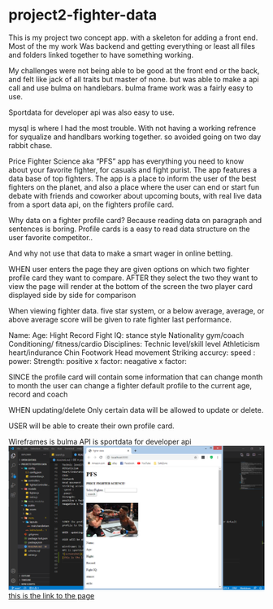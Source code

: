 # project2-fighter-data

This is my project two concept app.
 with a skeleton for adding a front end. Most of the my work 
Was backend and getting everything or least all files and folders linked together to have something working.

My challenges were not being able to be good at the front end or the back, and felt like jack of all traits but  master of none.  but was able to make a api call and use bulma on handlebars.
bulma frame work was a fairly easy to use.

Sportdata for developer api was also easy to use.

mysql is where I had the most trouble.
With not having a working refrence for syqualize and handlbars working together.
so avoided going on two day rabbit chase.

Price Fighter Science aka “PFS” app has everything you need to know about your favorite fighter, for casuals and fight purist. The app features a data base of top fighters. The app is a  place to inform the user of the best fighters on the planet, and also a place where the user can end or start  fun debate with friends and coworker about upcoming bouts, with real live  data from a sport data api, on the  fighters profile card.

 Why data on a fighter profile card? Because reading data on paragraph and sentences  is boring. Profile cards  is a easy to read data structure on the user favorite competitor..

 And why not use that data to make a smart wager in online betting.

 
WHEN user enters the page they are given options on which two fighter profile card they want to compare.
  AFTER they select the two they want to view  the page will render at the bottom of the screen  the  two player card displayed side by side for comparison

When viewing fighter data. five star system, or a below average, average, or above average  score will be given to rate fighter last performance.

Name:
Age:
Hight 
Record
Fight IQ: 
stance
style
Nationality
gym/coach
Conditioning/ fitness/cardio
Disciplines:
Technic level/skill level
Athleticism
heart/indurance 
Chin
Footwork
Head movement
Striking accurcy: 
 speed : 
 power: 
Strength: 
positive x factor:
neagative x factor:




SINCE the profile card will contain some information that can change month to month the user can change a fighter default profile to the current  age, record and coach

WHEN  updating/delete Only certain data will be allowed to update or delete. 

USER will be able to create their own profile card.

Wireframes is bulma
API is sportdata for developer api
![screenshot](./public/assets/images/pic.png)
[this is the link to the page](https://project2-fighter-data.herokuapp.com/)


 
